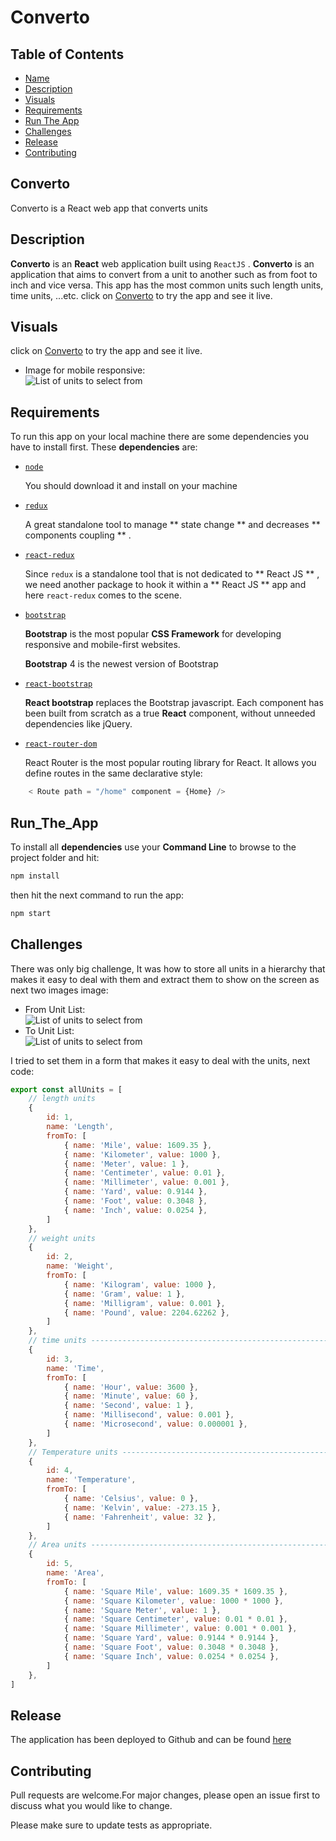 # Converto

## Table of Contents

* [Name](#Converto)
* [Description](#Description)
* [Visuals](#Visuals)
* [Requirements](#Requirements)
* [Run The App](#Run_The_App)
* [Challenges](#Challenges)
* [Release](#Release)
* [Contributing](#Contributing)
<!-- * [V2 Features](#V2_Features) -->

## Converto

Converto is a React web app that converts units

## Description

**Converto** is an **React** web application built using ` ReactJS ` . **Converto** is an application that aims to convert from a unit to another such as from foot to inch and vice versa. This app has the most common units such length units, time units, ...etc. click on [Converto](https://rayyan995.github.io/converter/#/) to try the app and see it live.

## Visuals
click on [Converto](https://rayyan995.github.io/converter/#/) to try the app and see it live.
* Image for mobile responsive:<br />
![List of units to select from](https://github.com/Rayyan995/converter/blob/master/screenshots/c_mobile_view.png)


## Requirements

To run this app on your local machine there are some dependencies you have to install first. These **dependencies** are:

* [ ` node ` ](https://nodejs.org/en/)  

    You should download it and install on your machine

* [ ` redux ` ](https://www.npmjs.com/package/redux)  

    A great standalone tool to manage ** state change ** and decreases ** components coupling ** .

* [ ` react-redux ` ](https://www.npmjs.com/package/react-redux)  

    Since ` redux ` 
    is a standalone tool that is not dedicated to ** React JS ** , we need another package to hook it within a ** React JS ** app and here ` react-redux ` 
    comes to the scene.

* [ ` bootstrap ` ](https://getbootstrap.com/)  

    **Bootstrap** is the most popular **CSS Framework** for developing responsive and mobile-first websites.

    **Bootstrap** 4 is the newest version of Bootstrap

* [ ` react-bootstrap ` ](https://react-bootstrap.github.io/)  

    **React bootstrap** replaces the Bootstrap javascript. Each component has been built from scratch as a true **React** component, without unneeded dependencies like jQuery.

* [ ` react-router-dom ` ](https://www.npmjs.com/package/react-router-dom)

    React Router is the most popular routing library for React. It allows you define routes in the same declarative style:

``` js
    < Route path = "/home" component = {Home} />
```

## Run_The_App
To install all **dependencies** use your **Command Line** to browse to the project folder and hit:
``` bash
npm install
```
then hit the next command to run the app:
``` bash
npm start
```

## Challenges
There was only big challenge, It was how to store all units in a hierarchy that makes it easy to deal with them and extract them to show on the screen as next two images image:
* From Unit List: <br />
![List of units to select from](https://github.com/Rayyan995/converter/blob/master/screenshots/c_from.png)
* To Unit List: <br />
![List of units to select from](https://github.com/Rayyan995/converter/blob/master/screenshots/c_to.png)

I tried to set them in a form that makes it easy to deal with the units, next code:
``` js
export const allUnits = [
    // length units
    {
        id: 1,
        name: 'Length',
        fromTo: [
            { name: 'Mile', value: 1609.35 },
            { name: 'Kilometer', value: 1000 },
            { name: 'Meter', value: 1 },
            { name: 'Centimeter', value: 0.01 },
            { name: 'Millimeter', value: 0.001 },
            { name: 'Yard', value: 0.9144 },
            { name: 'Foot', value: 0.3048 },
            { name: 'Inch', value: 0.0254 },
        ]
    },
    // weight units
    {
        id: 2,
        name: 'Weight',
        fromTo: [
            { name: 'Kilogram', value: 1000 },
            { name: 'Gram', value: 1 },
            { name: 'Milligram', value: 0.001 },
            { name: 'Pound', value: 2204.62262 },
        ]
    },
    // time units ----------------------------------------------------------------------------
    {
        id: 3,
        name: 'Time',
        fromTo: [
            { name: 'Hour', value: 3600 },
            { name: 'Minute', value: 60 },
            { name: 'Second', value: 1 },
            { name: 'Millisecond', value: 0.001 },
            { name: 'Microsecond', value: 0.000001 },
        ]
    },
    // Temperature units ----------------------------------------------------------------------
    {
        id: 4,
        name: 'Temperature',
        fromTo: [
            { name: 'Celsius', value: 0 },
            { name: 'Kelvin', value: -273.15 },
            { name: 'Fahrenheit', value: 32 },
        ]
    },
    // Area units ----------------------------------------------------------------------
    {
        id: 5,
        name: 'Area',
        fromTo: [
            { name: 'Square Mile', value: 1609.35 * 1609.35 },
            { name: 'Square Kilometer', value: 1000 * 1000 },
            { name: 'Square Meter', value: 1 },
            { name: 'Square Centimeter', value: 0.01 * 0.01 },
            { name: 'Square Millimeter', value: 0.001 * 0.001 },
            { name: 'Square Yard', value: 0.9144 * 0.9144 },
            { name: 'Square Foot', value: 0.3048 * 0.3048 },
            { name: 'Square Inch', value: 0.0254 * 0.0254 },
        ]
    },
]
```

## Release 
The application has been deployed to Github and can be found [here](https://rayyan995.github.io/converter/#/)

## Contributing

Pull requests are welcome.For major changes, please open an issue first to discuss what you would like to change.

Please make sure to update tests as appropriate.

